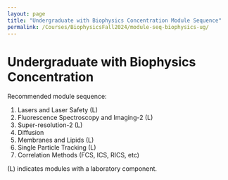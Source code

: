 ```yaml
---
layout: page
title: "Undergraduate with Biophysics Concentration Module Sequence"
permalink: /Courses/BiophysicsFall2024/module-seq-biophysics-ug/
---
```


# Undergraduate with Biophysics Concentration

Recommended module sequence:

1. Lasers and Laser Safety (L)
2. Fluorescence Spectroscopy and Imaging-2 (L)
3. Super-resolution-2 (L)
4. Diffusion
5. Membranes and Lipids (L)
6. Single Particle Tracking (L)
7. Correlation Methods (FCS, ICS, RICS, etc)

(L) indicates modules with a laboratory component.
